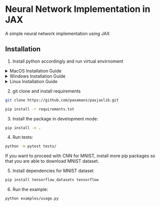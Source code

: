 # Neural Network Implementation in JAX

A simple neural network implementation using JAX

## Installation
1. Install python accordingly and run virtual envirnoment

<details>
<summary>MacOS Installation Guide</summary>

### Installing Python on MacOS
1. Using Homebrew:
```bash
brew install python
```
2. Or download from [Python's official website](https://www.python.org/downloads/macos/)

### Creating Virtual Environment on MacOS
```bash
# Navigate to your project directory
cd your_project

# Create virtual environment
python3 -m venv venv

# Activate virtual environment
source venv/bin/activate

# To deactivate
deactivate
```
</details>

<details>
<summary>Windows Installation Guide</summary>

### Installing Python on Windows
1. Download Python installer from [Python's official website](https://www.python.org/downloads/windows/)
2. Run the installer (Make sure to check "Add Python to PATH")

### Creating Virtual Environment on Windows
```bash
# Navigate to your project directory
cd your_project

# Create virtual environment
python -m venv venv

# Activate virtual environment
venv\Scripts\activate

# To deactivate
deactivate
```
</details>

<details>
<summary>Linux Installation Guide</summary>

### Installing Python on Linux
#### Ubuntu/Debian:
```bash
sudo apt update
sudo apt install python3
```

#### Fedora:
```bash
sudo dnf install python3
```

#### Arch Linux:
```bash
sudo pacman -S python
```

### Creating Virtual Environment on Linux
```bash
# Navigate to your project directory
cd your_project

# Create virtual environment
python3 -m venv venv

# Activate virtual environment
source venv/bin/activate

# To deactivate
deactivate
```
</details>

2. git clone and install requirements
```bash
git clone https://github.com/paxamans/paxjaxlib.git
```
```bash
pip install -r requirements.txt
```
3. Install the package in development mode:
```bash
pip install -e .
```

4. Run tests:
```bash
python -m pytest tests/
```

If you want to proceed with CNN for MNIST, install more pip packages so that you are able to download MNIST dataset.

5. Install dependencies for MNIST dataset
```bash
pip install tensorflow_datasets tensorflow
```

6. Run the example:
```bash
python examples/usage.py
```


